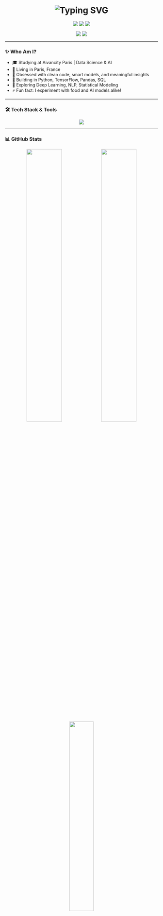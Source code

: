 <!-- Typing Intro -->
<h1 align="center">
  <img src="https://readme-typing-svg.demolab.com?font=Fira+Code&size=30&pause=1000&center=true&vCenter=true&width=500&lines=Hey+%F0%9F%91%8B%2C+I'm+Krishna+Butani!;Data+Science+%7C+AI+%7C+ML+Enthusiast;Always+Learning+%E2%9C%A8" alt="Typing SVG" />
</h1>

<p align="center">
  <img src="https://img.shields.io/badge/Data%20Scientist-%E2%9C%94-brightgreen?style=for-the-badge"/>
  <img src="https://img.shields.io/badge/Machine%20Learning-%E2%9C%94-blue?style=for-the-badge"/>
  <img src="https://img.shields.io/badge/AI%20Research-%E2%9C%94-yellow?style=for-the-badge"/>
</p>

<p align="center">
  <img src="https://komarev.com/ghpvc/?username=Krishna-Butani&style=flat-square&color=blue" />
  <img src="https://img.shields.io/github/followers/Krishna-Butani?label=Followers&style=social" />
</p>

---

### ✨ Who Am I?

- 🎓 Studying at Aivancity Paris | Data Science & AI
- 📍 Living in Paris, France
- 🧠 Obsessed with clean code, smart models, and meaningful insights
- 🧪 Building in Python, TensorFlow, Pandas, SQL
- 🎯 Exploring Deep Learning, NLP, Statistical Modeling
- ⚡ Fun fact: I experiment with food and AI models alike!

---

### 🛠 Tech Stack & Tools

<div align="center">
  <img src="https://skillicons.dev/icons?i=python,sql,tensorflow,numpy,pandas,matplotlib,scikit-learn,jupyter,linux,vscode,github,git,tableau,powerbi" />
</div>

---

### 📊 GitHub Stats

<p align="center">
  <img width="48%" src="https://github-readme-stats.vercel.app/api?username=Krishna-Butani&show_icons=true&theme=tokyonight&count_private=true&hide_border=true" />
  <img width="48%" src="https://github-readme-streak-stats.herokuapp.com/?user=Krishna-Butani&theme=tokyonight&hide_border=true"/>
</p>

<p align="center">
  <img width="40%" src="https://github-readme-stats.vercel.app/api/top-langs/?username=Krishna-Butani&layout=compact&theme=tokyonight&hide_border=true&langs_count=8&hide=html" />
</p>

---

### 🎯 Goals 2025

- [ ] ✍ Publish a project on multimodal ML
- [ ] 🌐 Deploy a portfolio site with live dashboards
- [ ] 🧠 Get deeper into NLP & transformers
- [ ] 💬 Speak at a data community event

---

### 📫 Connect With Me

<p align="center">
  <a href="mailto:krishna@example.com">
    <img src="https://img.shields.io/badge/Gmail-D14836?style=for-the-badge&logo=gmail&logoColor=white"/>
  </a>
  &nbsp;
  <a href="https://www.linkedin.com/in/krishna-butani/" target="_blank">
    <img src="https://img.shields.io/badge/LinkedIn-0A66C2?style=for-the-badge&logo=linkedin&logoColor=white"/>
  </a>
  &nbsp;
  <a href="https://github.com/Krishna-Butani" target="_blank">
    <img src="https://img.shields.io/badge/GitHub-181717?style=for-the-badge&logo=github&logoColor=white"/>
  </a>
</p>
